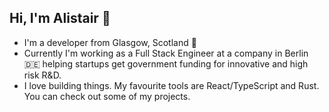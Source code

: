 ## Hi, I'm Alistair 👋

 - I'm a developer from Glasgow, Scotland 🏴󠁧󠁢󠁳󠁣󠁴󠁿
 - Currently I'm working as a Full Stack Engineer at a company in Berlin 🇩🇪 helping startups get government funding for innovative and high risk R&D.
 - I love building things. My favourite tools are React/TypeScript and Rust. You can check out some of my projects.

